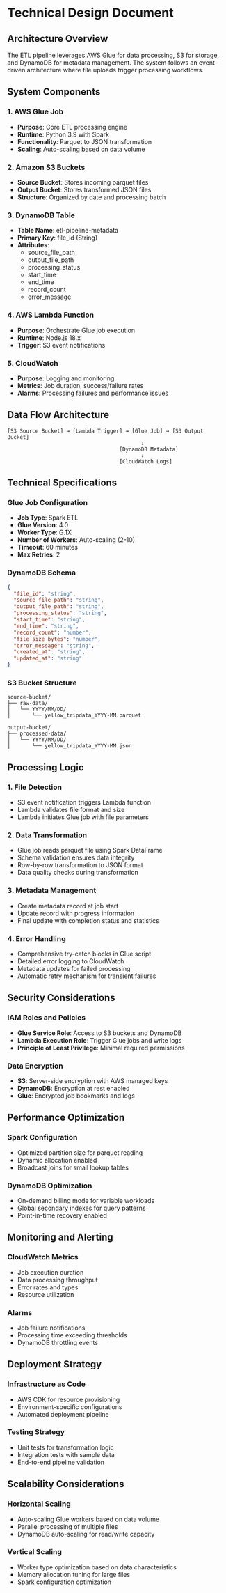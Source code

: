 # Technical Design Document

## Architecture Overview

The ETL pipeline leverages AWS Glue for data processing, S3 for storage, and DynamoDB for metadata management. The system follows an event-driven architecture where file uploads trigger processing workflows.

## System Components

### 1. AWS Glue Job
- **Purpose**: Core ETL processing engine
- **Runtime**: Python 3.9 with Spark
- **Functionality**: Parquet to JSON transformation
- **Scaling**: Auto-scaling based on data volume

### 2. Amazon S3 Buckets
- **Source Bucket**: Stores incoming parquet files
- **Output Bucket**: Stores transformed JSON files
- **Structure**: Organized by date and processing batch

### 3. DynamoDB Table
- **Table Name**: etl-pipeline-metadata
- **Primary Key**: file_id (String)
- **Attributes**: 
  - source_file_path
  - output_file_path
  - processing_status
  - start_time
  - end_time
  - record_count
  - error_message

### 4. AWS Lambda Function
- **Purpose**: Orchestrate Glue job execution
- **Runtime**: Node.js 18.x
- **Trigger**: S3 event notifications

### 5. CloudWatch
- **Purpose**: Logging and monitoring
- **Metrics**: Job duration, success/failure rates
- **Alarms**: Processing failures and performance issues

## Data Flow Architecture

```
[S3 Source Bucket] → [Lambda Trigger] → [Glue Job] → [S3 Output Bucket]
                                           ↓
                                    [DynamoDB Metadata]
                                           ↓
                                    [CloudWatch Logs]
```

## Technical Specifications

### Glue Job Configuration
- **Job Type**: Spark ETL
- **Glue Version**: 4.0
- **Worker Type**: G.1X
- **Number of Workers**: Auto-scaling (2-10)
- **Timeout**: 60 minutes
- **Max Retries**: 2

### DynamoDB Schema
```json
{
  "file_id": "string",
  "source_file_path": "string",
  "output_file_path": "string", 
  "processing_status": "string",
  "start_time": "string",
  "end_time": "string",
  "record_count": "number",
  "file_size_bytes": "number",
  "error_message": "string",
  "created_at": "string",
  "updated_at": "string"
}
```

### S3 Bucket Structure
```
source-bucket/
├── raw-data/
│   └── YYYY/MM/DD/
│       └── yellow_tripdata_YYYY-MM.parquet

output-bucket/
├── processed-data/
│   └── YYYY/MM/DD/
│       └── yellow_tripdata_YYYY-MM.json
```

## Processing Logic

### 1. File Detection
- S3 event notification triggers Lambda function
- Lambda validates file format and size
- Lambda initiates Glue job with file parameters

### 2. Data Transformation
- Glue job reads parquet file using Spark DataFrame
- Schema validation ensures data integrity
- Row-by-row transformation to JSON format
- Data quality checks during transformation

### 3. Metadata Management
- Create metadata record at job start
- Update record with progress information
- Final update with completion status and statistics

### 4. Error Handling
- Comprehensive try-catch blocks in Glue script
- Detailed error logging to CloudWatch
- Metadata updates for failed processing
- Automatic retry mechanism for transient failures

## Security Considerations

### IAM Roles and Policies
- **Glue Service Role**: Access to S3 buckets and DynamoDB
- **Lambda Execution Role**: Trigger Glue jobs and write logs
- **Principle of Least Privilege**: Minimal required permissions

### Data Encryption
- **S3**: Server-side encryption with AWS managed keys
- **DynamoDB**: Encryption at rest enabled
- **Glue**: Encrypted job bookmarks and logs

## Performance Optimization

### Spark Configuration
- Optimized partition size for parquet reading
- Dynamic allocation enabled
- Broadcast joins for small lookup tables

### DynamoDB Optimization
- On-demand billing mode for variable workloads
- Global secondary indexes for query patterns
- Point-in-time recovery enabled

## Monitoring and Alerting

### CloudWatch Metrics
- Job execution duration
- Data processing throughput
- Error rates and types
- Resource utilization

### Alarms
- Job failure notifications
- Processing time exceeding thresholds
- DynamoDB throttling events

## Deployment Strategy

### Infrastructure as Code
- AWS CDK for resource provisioning
- Environment-specific configurations
- Automated deployment pipeline

### Testing Strategy
- Unit tests for transformation logic
- Integration tests with sample data
- End-to-end pipeline validation

## Scalability Considerations

### Horizontal Scaling
- Auto-scaling Glue workers based on data volume
- Parallel processing of multiple files
- DynamoDB auto-scaling for read/write capacity

### Vertical Scaling
- Worker type optimization based on data characteristics
- Memory allocation tuning for large files
- Spark configuration optimization
